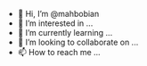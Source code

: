 - 👋 Hi, I’m @mahbobian
- 👀 I’m interested in ...
- 🌱 I’m currently learning ...
- 💞️ I’m looking to collaborate on ...
- 📫 How to reach me ...

<!---
mahbobian/mahbobian is a ✨ special ✨ repository because its `README.md` (this file) appears on your GitHub profile.
You can click the Preview link to take a look at your changes.
--->
